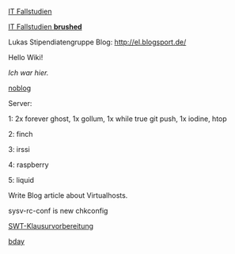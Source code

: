 [IT Fallstudien](/IT-Fallstudien)


[IT Fallstudien **brushed**](/IT-Fallstudien-brushed)

Lukas Stipendiatengruppe Blog: http://el.blogsport.de/

Hello Wiki!

*Ich war hier.*

[noblog](/noblog)

Server:

1: 2x forever ghost, 1x gollum, 1x while true git push, 1x iodine, htop

2: finch

3: irssi

4: raspberry

5: liquid

Write Blog article about Virtualhosts.

sysv-rc-conf is new chkconfig

[SWT-Klausurvorbereitung](/SWT-Klausurvorbereitung)

[bday](/bday)
